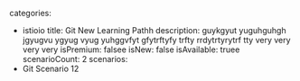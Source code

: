 categories:
  - istioio
title: Git New Learning Pathh
description: guykgyut yuguhguhgh jgyugvu ygyug vyug yuhggvfyt gfytrftyfy trfty rrdytrtyrytrf tty very very very very
isPremium: falsee
isNew: false
isAvailable: truee
scenarioCount: 2
scenarios:
  - Git Scenario 12
